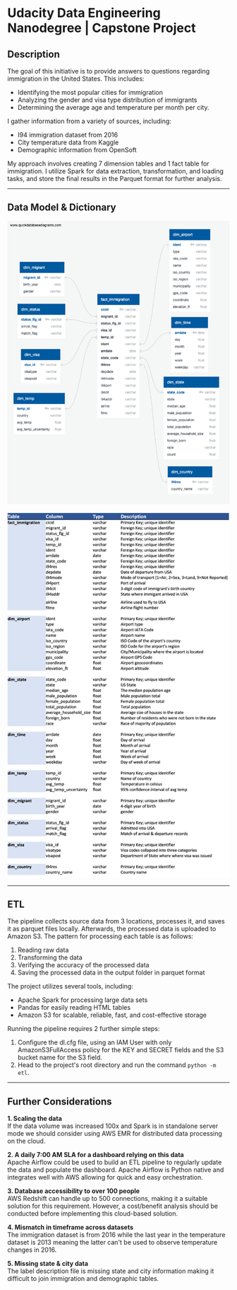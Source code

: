 # Udacity Data Engineering Nanodegree | Capstone Project

## Description

The goal of this initiative is to provide answers to questions regarding immigration in the United States. This includes: 

* Identifying the most popular cities for immigration
* Analyzing the gender and visa type distribution of immigrants
* Determining the average age and temperature per month per city. 

I gather information from a variety of sources, including:

* I94 immigration dataset from 2016
* City temperature data from Kaggle
* Demographic information from OpenSoft

My approach involves creating 7 dimension tables and 1 fact table for immigration. I utilize Spark for data extraction, transformation, and loading tasks, and store the final results in the Parquet format for further analysis.

---

## Data Model & Dictionary
![DataModel!](./img/DataModel-Data-Eng-Capstone-Project.png "Data Model")

![DataDictionary!](./img/DataDictionary.png "Data Dictionary")

---

## ETL

The pipeline collects source data from 3 locations, processes it, and saves it as parquet files locally. Afterwards, the processed data is uploaded to Amazon S3. The pattern for processing each table is as follows:

1. Reading raw data
2. Transforming the data
3. Verifying the accuracy of the processed data
4. Saving the processed data in the output folder in parquet format

The project utilizes several tools, including:
- Apache Spark for processing large data sets
- Pandas for easily reading HTML tables
- Amazon S3 for scalable, reliable, fast, and cost-effective storage

Running the pipeline requires 2 further simple steps:
1. Configure the dl.cfg file, using an IAM User with only AmazonS3FullAccess policy for the KEY and SECRET fields and the S3 bucket name for the S3 field.
2. Head to the project's root directory and run the command `python -m etl`.

---

## Further Considerations

**1. Scaling the data** \
If the data volume was increased 100x and Spark is in standalone server mode we should consider using AWS EMR for distributed data processing on the cloud.

**2. A daily 7:00 AM SLA for a dashboard relying on this data** \
Apache Airflow could be used to build an ETL pipeline to regularly update the data and populate the dashboard. Apache Airflow is Python native and integrates well with AWS allowing for quick and easy orchestration.

**3. Database accessibility to over 100 people** \
AWS Redshift can handle up to 500 connections, making it a suitable solution for this requirement. However, a cost/benefit analysis should be conducted before implementing this cloud-based solution.

**4. Mismatch in timeframe across datasets** \
The immigration dataset is from 2016 while the last year in the temperature dataset is 2013 meaning the latter can't be used to observe temperature changes in 2016.

**5. Missing state & city data** \
The label description file is missing state and city information making it difficult to join immigration and demographic tables.